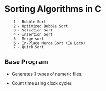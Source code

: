 # Sorting Algorithms in C

```
    1 - Bubble Sort
    2 - Optimized Bubble Sort
    3 - Selection Sort
    4 - Insertion Sort
    5 - Merge sort
    6 - In-Place Merge Sort (In Loco)
    7 - Quick Sort
```



## Base Program

* Generates 3 types of numeric files.

* Count time using clock cycles
